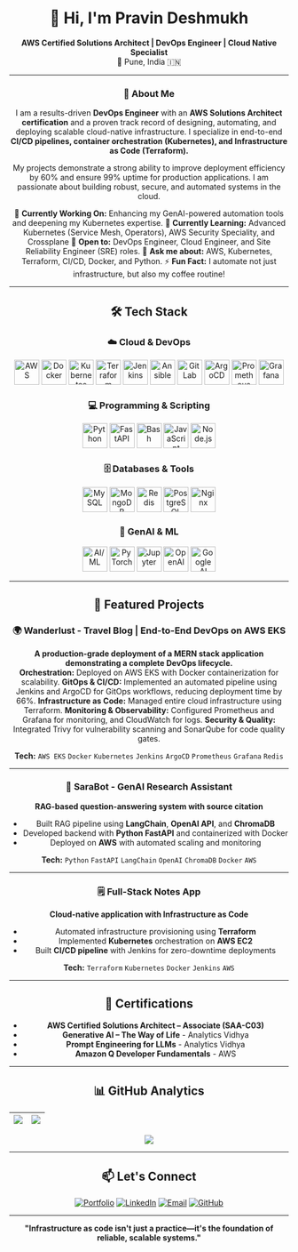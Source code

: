 <div align="center">

# 👋 Hi, I'm Pravin Deshmukh

**AWS Certified Solutions Architect | DevOps Engineer | Cloud Native Specialist**  
📍 Pune, India 🇮🇳

---

### 🚀 About Me

I am a results-driven **DevOps Engineer** with an **AWS Solutions Architect certification** and a proven track record of designing, automating, and deploying scalable cloud-native infrastructure. I specialize in end-to-end **CI/CD pipelines, container orchestration (Kubernetes), and Infrastructure as Code (Terraform).**

My projects demonstrate a strong ability to improve deployment efficiency by 60% and ensure 99% uptime for production applications. I am passionate about building robust, secure, and automated systems in the cloud.

🔭 **Currently Working On:** Enhancing my GenAI-powered automation tools and deepening my Kubernetes expertise.
🌱 **Currently Learning:** Advanced Kubernetes (Service Mesh, Operators), AWS Security Speciality, and Crossplane
💼 **Open to:** DevOps Engineer, Cloud Engineer, and Site Reliability Engineer (SRE) roles.
💬 **Ask me about:** AWS, Kubernetes, Terraform, CI/CD, Docker, and Python.
⚡ **Fun Fact:** I automate not just infrastructure, but also my coffee routine!
</div>

---

<div align="center">

## 🛠️ Tech Stack

### ☁️ Cloud & DevOps
<img src="https://img.icons8.com/color/48/000000/amazon-web-services.png" width="45" title="AWS" />
<img src="https://cdn.jsdelivr.net/gh/devicons/devicon@latest/icons/docker/docker-original.svg" width="45" title="Docker" />
<img src="https://cdn.jsdelivr.net/gh/devicons/devicon@latest/icons/kubernetes/kubernetes-plain.svg" width="45" title="Kubernetes" />
<img src="https://cdn.jsdelivr.net/gh/devicons/devicon@latest/icons/terraform/terraform-original.svg" width="45" title="Terraform" />
<img src="https://cdn.jsdelivr.net/gh/devicons/devicon@latest/icons/jenkins/jenkins-original.svg" width="45" title="Jenkins" />
<img src="https://cdn.jsdelivr.net/gh/devicons/devicon@latest/icons/ansible/ansible-original.svg" width="45" title="Ansible" />
<img src="https://cdn.jsdelivr.net/gh/devicons/devicon@latest/icons/gitlab/gitlab-original.svg" width="45" title="GitLab" />
<img src="https://cdn.jsdelivr.net/gh/devicons/devicon@latest/icons/argocd/argocd-original.svg" width="45" title="ArgoCD" />
<img src="https://cdn.jsdelivr.net/gh/devicons/devicon@latest/icons/prometheus/prometheus-original.svg" width="45" title="Prometheus" />
<img src="https://cdn.jsdelivr.net/gh/devicons/devicon@latest/icons/grafana/grafana-original.svg" width="45" title="Grafana" />

### 💻 Programming & Scripting
<img src="https://cdn.jsdelivr.net/gh/devicons/devicon@latest/icons/python/python-original.svg" width="45" title="Python" />
<img src="https://cdn.jsdelivr.net/gh/devicons/devicon@latest/icons/fastapi/fastapi-original.svg" width="45" title="FastAPI" />
<img src="https://cdn.jsdelivr.net/gh/devicons/devicon@latest/icons/bash/bash-original.svg" width="45" title="Bash" />
<img src="https://cdn.jsdelivr.net/gh/devicons/devicon@latest/icons/javascript/javascript-original.svg" width="45" title="JavaScript" />
<img src="https://cdn.jsdelivr.net/gh/devicons/devicon@latest/icons/nodejs/nodejs-original.svg" width="45" title="Node.js" />

### 🗄️ Databases & Tools
<img src="https://cdn.jsdelivr.net/gh/devicons/devicon@latest/icons/mysql/mysql-original.svg" width="45" title="MySQL" />
<img src="https://cdn.jsdelivr.net/gh/devicons/devicon@latest/icons/mongodb/mongodb-original.svg" width="45" title="MongoDB" />
<img src="https://cdn.jsdelivr.net/gh/devicons/devicon@latest/icons/redis/redis-original.svg" width="45" title="Redis" />
<img src="https://cdn.jsdelivr.net/gh/devicons/devicon@latest/icons/postgresql/postgresql-original.svg" width="45" title="PostgreSQL" />
<img src="https://cdn.jsdelivr.net/gh/devicons/devicon@latest/icons/nginx/nginx-original.svg" width="45" title="Nginx" />

### 🧠 GenAI & ML
<img src="https://cdn.jsdelivr.net/gh/devicons/devicon@latest/icons/tensorflow/tensorflow-original.svg" width="45" title="AI/ML" />
<img src="https://cdn.jsdelivr.net/gh/devicons/devicon@latest/icons/pytorch/pytorch-original.svg" width="45" title="PyTorch" />
<img src="https://cdn.jsdelivr.net/gh/devicons/devicon@latest/icons/jupyter/jupyter-original.svg" width="45" title="Jupyter" />
<img src="https://raw.githubusercontent.com/simple-icons/simple-icons/develop/icons/openai.svg" width="45" title="OpenAI" />
<img src="https://cdn.jsdelivr.net/gh/devicons/devicon@latest/icons/googlecloud/googlecloud-original.svg" width="45" title="Google AI" />
</div>

---

<div align="center">

## 🚀 Featured Projects

### 🌍 Wanderlust - Travel Blog | End-to-End DevOps on AWS EKS
**A production-grade deployment of a MERN stack application demonstrating a complete DevOps lifecycle.**  
**Orchestration:** Deployed on AWS EKS with Docker containerization for scalability.
**GitOps & CI/CD:** Implemented an automated pipeline using Jenkins and ArgoCD for GitOps workflows, reducing deployment time by 66%.
**Infrastructure as Code:** Managed entire cloud infrastructure using Terraform.
**Monitoring & Observability:** Configured Prometheus and Grafana for monitoring, and CloudWatch for logs.
**Security & Quality:** Integrated Trivy for vulnerability scanning and SonarQube for code quality gates.

**Tech:** `AWS EKS` `Docker` `Kubernetes` `Jenkins` `ArgoCD` `Prometheus` `Grafana` `Redis`

---

### 🤖 SaraBot - GenAI Research Assistant
**RAG-based question-answering system with source citation**
- Built RAG pipeline using **LangChain**, **OpenAI API**, and **ChromaDB**
- Developed backend with **Python FastAPI** and containerized with Docker
- Deployed on **AWS** with automated scaling and monitoring

**Tech:** `Python` `FastAPI` `LangChain` `OpenAI` `ChromaDB` `Docker` `AWS`

---

### 🗒️ Full-Stack Notes App
**Cloud-native application with Infrastructure as Code**
- Automated infrastructure provisioning using **Terraform**
- Implemented **Kubernetes** orchestration on **AWS EC2**
- Built **CI/CD pipeline** with Jenkins for zero-downtime deployments

**Tech:** `Terraform` `Kubernetes` `Docker` `Jenkins` `AWS`

</div>

---

<div align="center">

## 📜 Certifications
- **AWS Certified Solutions Architect – Associate (SAA-C03)**
- **Generative AI – The Way of Life** - Analytics Vidhya
- **Prompt Engineering for LLMs** - Analytics Vidhya
- **Amazon Q Developer Fundamentals** - AWS

</div>

---

<div align="center">

## 📊 GitHub Analytics

| <img src="https://github-readme-stats.vercel.app/api?username=pravindeshmukh8702&show_icons=true&theme=tokyonight&hide_border=true" /> | <img src="https://github-readme-streak-stats.herokuapp.com/?user=pravindeshmukh8702&theme=tokyonight&hide_border=true" /> |
| ------------- | ------------- |

<img src="https://github-readme-stats.vercel.app/api/top-langs/?username=pravindeshmukh8702&layout=compact&theme=tokyonight&hide_border=true" />

</div>

---

<div align="center">

## 📫 Let's Connect

[![Portfolio](https://img.shields.io/badge/Portfolio-%23000000.svg?style=for-the-badge&logo=react&logoColor=white)](https://pravindeshmukh8702.github.io/portfolio)
[![LinkedIn](https://img.shields.io/badge/LinkedIn-%230077B5.svg?style=for-the-badge&logo=linkedin&logoColor=white)](https://www.linkedin.com/in/pravindeshmukh8702/)
[![Email](https://img.shields.io/badge/Email-D14836?style=for-the-badge&logo=gmail&logoColor=white)](mailto:pravindeshmukh8702@gmail.com)
[![GitHub](https://img.shields.io/badge/GitHub-181717?style=for-the-badge&logo=github&logoColor=white)](https://github.com/pravindeshmukh8702)

---

**"Infrastructure as code isn't just a practice—it's the foundation of reliable, scalable systems."**

</div>
